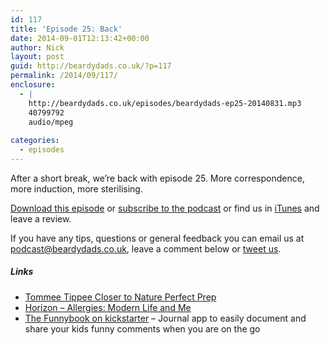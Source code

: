 ```yaml
---
id: 117
title: 'Episode 25: Back'
date: 2014-09-01T12:13:42+00:00
author: Nick
layout: post
guid: http://beardydads.co.uk/?p=117
permalink: /2014/09/117/
enclosure:
  - |
    http://beardydads.co.uk/episodes/beardydads-ep25-20140831.mp3
    40799792
    audio/mpeg
    
categories:
  - episodes
---
```

After a short break, we&#8217;re back with episode 25. More correspondence, more induction, more sterilising.

[Download this episode](http://beardydads.co.uk/episodes/beardydads-ep25-20140831.mp3) or [subscribe to the podcast](http://feeds.feedburner.com/BeardyDads) or find us in [iTunes](https://itunes.apple.com/gb/podcast/beardy-dads/id798785734) and leave a review.

If you have any tips, questions or general feedback you can email us at <podcast@beardydads.co.uk>, leave a comment below or [tweet us](http://twitter.com/beardydads).

##### Links

  * [Tommee Tippee Closer to Nature Perfect Prep](http://www.amazon.co.uk/Tommee-Tippee-Closer-Nature-Perfect/dp/B00BG6304A)
  * [Horizon &#8211; Allergies: Modern Life and Me](http://www.bbc.co.uk/iplayer/episode/b04g507y/horizon-20142015-5-allergies-modern-life-and-me)
  * [The Funnybook on kickstarter](https://www.kickstarter.com/projects/1605026806/the-funnybook) &#8211; Journal app to easily document and share your kids funny comments when you are on the go